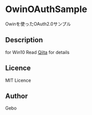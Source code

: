 # OwinOAuthSample
Owinを使ったOAuth2.0サンプル

## Description
for Win10
Read [Qiita](https://qiita.com/gebo/items/0dab824892af7699f08d) for details

## Licence
MIT Licence

## Author
Gebo
